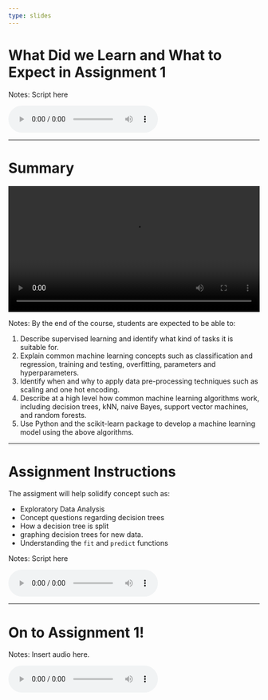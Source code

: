 ```yaml
---
type: slides
---
```


# What Did we Learn and What to Expect in Assignment 1

Notes: Script here
<html>
<audio controls >
  <source src="572_placeholder_audio.mp3" />
</audio></html>

---

# Summary  

<html>
<video style="display:block; margin: 0 auto;" width="100%" height="auto" controls >
  <source src="sample_video.mp4" type="video/mp4">
Your browser does not support the video tag.
</video></html>

Notes:
By the end of the course, students are expected to be able to:
1. Describe supervised learning and identify what kind of tasks it is suitable for.
2. Explain common machine learning concepts such as classification and regression, training and testing, overfitting, parameters and hyperparameters.
3. Identify when and why to apply data pre-processing techniques such as scaling and one hot encoding.
4. Describe at a high level how common machine learning algorithms work, including decision trees, kNN, naive Bayes, support vector machines, and random forests.
5. Use Python and the scikit-learn package to develop a machine learning model using the above algorithms.
 
---

# Assignment Instructions 

The assigment will help solidify concept such as: 

- Exploratory Data Analysis 
- Concept questions regarding decision trees
- How a decision tree is split 
- graphing decision trees for new data. 
- Understanding the `fit` and `predict` functions 

Notes: Script here
<html>
<audio controls >
  <source src="module0/571_Module0.mp3" />
</audio></html>

---

# On to Assignment 1! 

Notes: Insert audio here. 

<html>
<audio controls >
  <source src="module0/571_Module0.mp3" />
</audio></html>